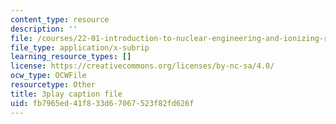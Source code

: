```yaml
---
content_type: resource
description: ''
file: /courses/22-01-introduction-to-nuclear-engineering-and-ionizing-radiation-fall-2016/fb7965ed41f833d67067523f82fd626f_qHPp458m1cs.srt
file_type: application/x-subrip
learning_resource_types: []
license: https://creativecommons.org/licenses/by-nc-sa/4.0/
ocw_type: OCWFile
resourcetype: Other
title: 3play caption file
uid: fb7965ed-41f8-33d6-7067-523f82fd626f
---
```

